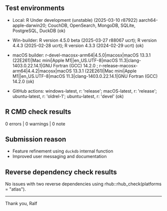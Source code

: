 ## Test environments

* Local: R Under development (unstable) (2025-03-10 r87922) aarch64-apple-darwin20; CouchDB, OpenSearch, MongoDB, SQLite, PostgreSQL, DuckDB (ok)

* Win-builder: R version 4.5.0 beta (2025-03-27 r88067 ucrt); R version 4.4.3 (2025-02-28 ucrt); R version 4.3.3 (2024-02-29 ucrt) (ok)

* macOS builder: r-devel-macosx-arm64|4.5.0|macosx|macOS 13.3.1 (22E261)|Mac mini|Apple M1||en_US.UTF-8|macOS 11.3|clang-1403.0.22.14.1|GNU Fortran (GCC) 14.2.0 ; r-release-macosx-arm64|4.4.2|macosx|macOS 13.3.1 (22E261)|Mac mini|Apple M1||en_US.UTF-8|macOS 11.3|clang-1403.0.22.14.1|GNU Fortran (GCC) 14.2.0 (ok)

* GitHub actions: windows-latest, r: 'release'; macOS-latest, r: 'release'; ubuntu-latest, r: 'oldrel-1'; ubuntu-latest, r: 'devel' (ok)


## R CMD check results

0 errors | 0 warnings | 0 note


## Submission reason

* Feature refinement using `duckdb` internal function
* Improved user messaging and documentation


## Reverse dependency check results

No issues with two reverse dependencies using rhub::rhub_check(platforms = "atlas"). 

--------

Thank you,
Ralf
